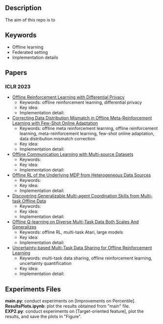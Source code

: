 ## Description
The aim of this repo is to 


## Keywords
* Offline learning
* Federated setting
* Implementation details

## Papers
### ICLR 2023
- [Offline Reinforcement Learning with Differential Privacy](https://openreview.net/forum?id=NT51Ty0-Bfu)
	- Keywords: offline reinforcement learning, differential privacy
	- Key idea: 
	- Implementation detail:
- [Correcting Data Distribution Mismatch in Offline Meta-Reinforcement Learning with Few-Shot Online Adaptation](https://openreview.net/forum?id=Dk7tsv9fkF)
	- Keywords: offline meta reinforcement learning, offline reinforcement learning, meta-reinforcement learning, few-shot online adaptation, data distribution mismatch correction
	- Key idea: 
	- Implementation detail:
- [Offline Communication Learning with Multi-source Datasets](https://openreview.net/forum?id=R4oodnmxb9m)
	- Keywords: 
	- Key idea: 
	- Implementation detail:
- [Offline RL of the Underlying MDP from Heterogeneous Data Sources](https://openreview.net/forum?id=AR4rOT4sECN)
	- Keywords: 
	- Key idea: 
	- Implementation detail:
- [Discovering Generalizable Multi-agent Coordination Skills from Multi-task Offline Data](https://openreview.net/forum?id=53FyUAdP7d)
	- Keywords: 
	- Key idea: 
	- Implementation detail:
- [Offline Q-learning on Diverse Multi-Task Data Both Scales And Generalizes](https://openreview.net/forum?id=4-k7kUavAj)
	- Keywords: offline RL, multi-task Atari, large models
	- Key idea: 
	- Implementation detail:
- [Uncertainty-based Multi-Task Data Sharing for Offline Reinforcement Learning](https://openreview.net/forum?id=u1Vj68CJZP)
	- Keywords: multi-task data sharing, offline reinforcement learning, uncertainty quantification
	- Key idea: 
	- Implementation detail:

## Experiments Files
**main.py**: conduct experiments on [Improvements on Percentile]. <br>
**ResultsPlots.ipynb**: plot the results obtained from "main" file.<br>
**EXP2.py**: conduct experiments on [Target-oriented feature], plot the results, and save the plots in "Figure".<br>

